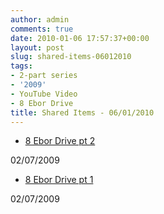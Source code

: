 ```yaml
---
author: admin
comments: true
date: 2010-01-06 17:57:37+00:00
layout: post
slug: shared-items-06012010
tags:
- 2-part series
- '2009'
- YouTube Video
- 8 Ebor Drive
title: Shared Items - 06/01/2010
---
```



  * [8 Ebor Drive pt 2](http://www.youtube.com/watch?v=EXxnNAUnbdI)
  
02/07/2009 
  * [8 Ebor Drive pt 1](http://www.youtube.com/watch?v=Sq1kiSRsgAM)
  
02/07/2009 
